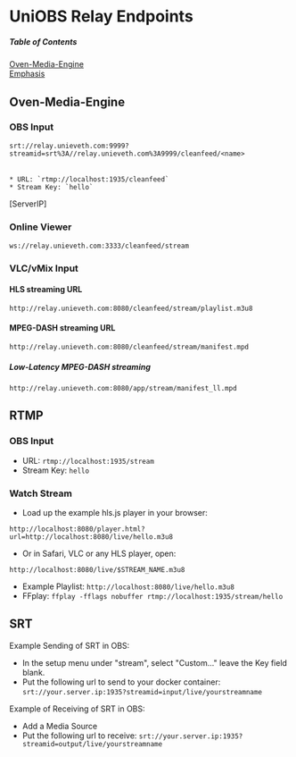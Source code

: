 # UniOBS Relay Endpoints

##### Table of Contents
[Oven-Media-Engine](#Oven-Media-Engine)  
[Emphasis](#emphasis)


## Oven-Media-Engine

### OBS Input
    srt://relay.unieveth.com:9999?streamid=srt%3A//relay.unieveth.com%3A9999/cleanfeed/<name>
######
    * URL: `rtmp://localhost:1935/cleanfeed`
    * Stream Key: `hello`

[ServerIP]
### Online Viewer
    ws://relay.unieveth.com:3333/cleanfeed/stream

### VLC/vMix Input
#### HLS streaming URL
    http://relay.unieveth.com:8080/cleanfeed/stream/playlist.m3u8
#### MPEG-DASH streaming URL
    http://relay.unieveth.com:8080/cleanfeed/stream/manifest.mpd
##### Low-Latency MPEG-DASH streaming
    http://relay.unieveth.com:8080/app/stream/manifest_ll.mpd

## RTMP

### OBS Input
* URL: `rtmp://localhost:1935/stream`
* Stream Key: `hello`

### Watch Stream
* Load up the example hls.js player in your browser:
```
http://localhost:8080/player.html?url=http://localhost:8080/live/hello.m3u8
```

* Or in Safari, VLC or any HLS player, open:
```
http://localhost:8080/live/$STREAM_NAME.m3u8
```
* Example Playlist: `http://localhost:8080/live/hello.m3u8`
* FFplay: `ffplay -fflags nobuffer rtmp://localhost:1935/stream/hello`

## SRT

Example Sending of SRT in OBS:
* In the setup menu under "stream", select "Custom..."  leave the Key field blank.
* Put the following url to send to your docker container: `srt://your.server.ip:1935?streamid=input/live/yourstreamname`

Example of Receiving of SRT in OBS:
* Add a Media Source
* Put the following url to receive: `srt://your.server.ip:1935?streamid=output/live/yourstreamname`